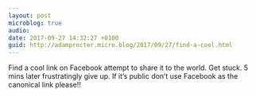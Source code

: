 ```yaml
---
layout: post
microblog: true
audio: 
date: 2017-09-27 14:32:27 +0100
guid: http://adamprocter.micro.blog/2017/09/27/find-a-cool.html
---
```

Find a cool link on Facebook attempt to share it to the world. Get stuck. 5 mins later frustratingly give up. If it’s public don’t use Facebook as the canonical link please!!
